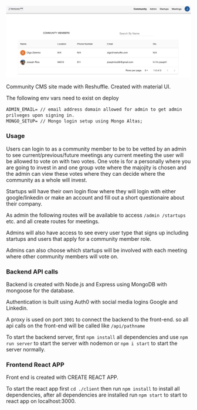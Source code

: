 <p  align="center">
  <img src="./screenshot.png">
</p>

Community CMS site made with Reshuffle. Created with material UI.

The following env vars need to exist on deploy

```
ADMIN_EMAIL= // email address domain allowed for admin to get admin prilveges upon signing in.
MONGO_SETUP= // Mongo login setup using Mongo Altas;

```

### Usage

Users can login to as a community member to be to be vetted by an admin to see current/previous/future meetings any current meeting the user will be allowed to vote on with two votes. One vote is for a personally where you are going to invest in and one group vote where the majojity is chosen and the admin can view these votes where they can decide where the community as a whole will invest.

Startups will have their own login flow where they will login with either google/linkedin or make an account and fill out a short questionaire about their company.

As admin the following routes will be available to access `/admin /startups` etc. and all create routes for meetings.

Admins will also have access to see every user type that signs up including startups and users that apply for a community member role.

Admins can also choose which startups will be involved with each meeting where other community members will vote on.

### Backend API calls

Backend is created with Node.js and Express using MongoDB with mongoose for the database.

Authentication is built using Auth0 with social media logins Google and Linkedin.

A proxy is used on port `3001` to connect the backend to the front-end. so all api calls on the front-end will be called like `/api/pathname`

To start the backend server, first `npm install` all dependencies and use `npm run server` to start the server with nodemon or `npm i start` to start the server normally.

### Frontend React APP

Front end is created with CREATE REACT APP.

To start the react app first `cd ./client` then run `npm install` to install all dependencies, after all dependencies are installed run `npm start` to start to react app on localhost:3000.
